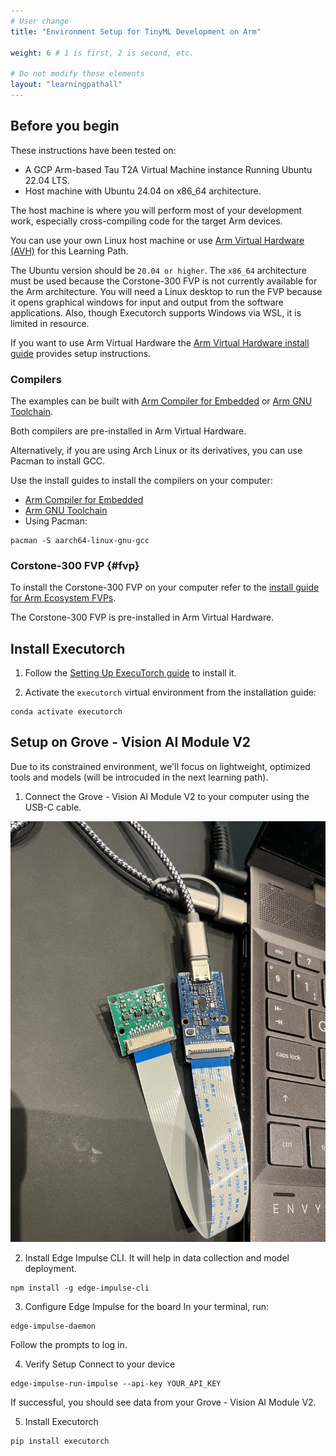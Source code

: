 ```yaml
---
# User change
title: "Environment Setup for TinyML Development on Arm"

weight: 6 # 1 is first, 2 is second, etc.

# Do not modify these elements
layout: "learningpathall"
---
```

## Before you begin 

These instructions have been tested on:
- A GCP Arm-based Tau T2A Virtual Machine instance Running Ubuntu 22.04 LTS.
- Host machine with Ubuntu 24.04 on x86_64 architecture.

The host machine is where you will perform most of your development work, especially cross-compiling code for the target Arm devices.

You can use your own Linux host machine or use [Arm Virtual Hardware (AVH)](https://www.arm.com/products/development-tools/simulation/virtual-hardware) for this Learning Path.

The Ubuntu version should be `20.04 or higher`. The `x86_64` architecture must be used because the Corstone-300 FVP is not currently available for the Arm architecture. You will need a Linux desktop to run the FVP because it opens graphical windows for input and output from the software applications. Also, though Executorch supports Windows via WSL, it is limited in resource.

If you want to use Arm Virtual Hardware the [Arm Virtual Hardware install guide](/install-guides/avh#corstone) provides setup instructions.

### Compilers 

The examples can be built with [Arm Compiler for Embedded](https://developer.arm.com/Tools%20and%20Software/Arm%20Compiler%20for%20Embedded) or [Arm GNU Toolchain](https://developer.arm.com/Tools%20and%20Software/GNU%20Toolchain). 

Both compilers are pre-installed in Arm Virtual Hardware.

Alternatively, if you are using Arch Linux or its derivatives, you can use Pacman to install GCC. 

Use the install guides to install the compilers on your computer:
- [Arm Compiler for Embedded](/install-guides/armclang/)
- [Arm GNU Toolchain](/install-guides/gcc/arm-gnu)
- Using Pacman:
 
```console
pacman -S aarch64-linux-gnu-gcc
```

### Corstone-300 FVP {#fvp}

To install the Corstone-300 FVP on your computer refer to the [install guide for Arm Ecosystem FVPs](/install-guides/fm_fvp). 

The Corstone-300 FVP is pre-installed in Arm Virtual Hardware. 


## Install Executorch

1. Follow the [Setting Up ExecuTorch guide](https://pytorch.org/executorch/stable/getting-started-setup.html ) to install it.

2. Activate the `executorch` virtual environment from the installation guide:

```console
conda activate executorch
```


## Setup on Grove - Vision AI Module V2 
Due to its constrained environment, we'll focus on lightweight, optimized tools and models (will be introcuded in the next learning path).

1. Connect the Grove - Vision AI Module V2 to your computer using the USB-C cable. 

![Board connection #center](connect.png)

2. Install Edge Impulse CLI. It will help in data collection and model deployment.

```console
npm install -g edge-impulse-cli
```

3. Configure Edge Impulse for the board
In your terminal, run:

```console
edge-impulse-daemon
```
Follow the prompts to log in.

4. Verify Setup
Connect to your device

```console
edge-impulse-run-impulse --api-key YOUR_API_KEY
```

If successful, you should see data from your Grove - Vision AI Module V2.

5. Install Executorch 

```console
pip install executorch
```
